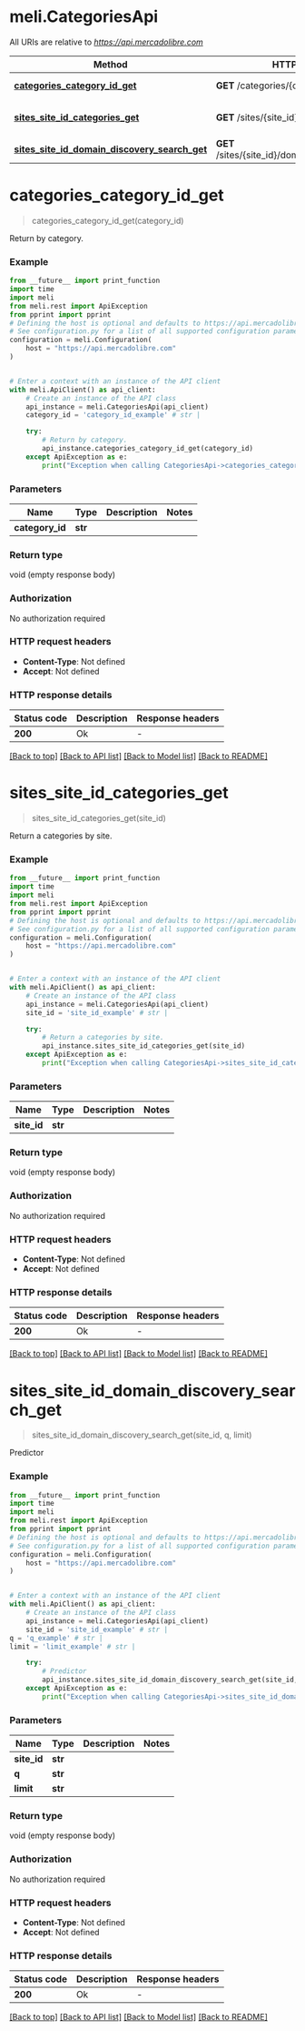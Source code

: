 # meli.CategoriesApi

All URIs are relative to *https://api.mercadolibre.com*

Method | HTTP request | Description
------------- | ------------- | -------------
[**categories_category_id_get**](CategoriesApi.md#categories_category_id_get) | **GET** /categories/{category_id} | Return by category.
[**sites_site_id_categories_get**](CategoriesApi.md#sites_site_id_categories_get) | **GET** /sites/{site_id}/categories | Return a categories by site.
[**sites_site_id_domain_discovery_search_get**](CategoriesApi.md#sites_site_id_domain_discovery_search_get) | **GET** /sites/{site_id}/domain_discovery/search | Predictor


# **categories_category_id_get**
> categories_category_id_get(category_id)

Return by category.

### Example

```python
from __future__ import print_function
import time
import meli
from meli.rest import ApiException
from pprint import pprint
# Defining the host is optional and defaults to https://api.mercadolibre.com
# See configuration.py for a list of all supported configuration parameters.
configuration = meli.Configuration(
    host = "https://api.mercadolibre.com"
)


# Enter a context with an instance of the API client
with meli.ApiClient() as api_client:
    # Create an instance of the API class
    api_instance = meli.CategoriesApi(api_client)
    category_id = 'category_id_example' # str | 

    try:
        # Return by category.
        api_instance.categories_category_id_get(category_id)
    except ApiException as e:
        print("Exception when calling CategoriesApi->categories_category_id_get: %s\n" % e)
```

### Parameters

Name | Type | Description  | Notes
------------- | ------------- | ------------- | -------------
 **category_id** | **str**|  | 

### Return type

void (empty response body)

### Authorization

No authorization required

### HTTP request headers

 - **Content-Type**: Not defined
 - **Accept**: Not defined

### HTTP response details
| Status code | Description | Response headers |
|-------------|-------------|------------------|
**200** | Ok |  -  |

[[Back to top]](#) [[Back to API list]](../README.md#documentation-for-api-endpoints) [[Back to Model list]](../README.md#documentation-for-models) [[Back to README]](../README.md)

# **sites_site_id_categories_get**
> sites_site_id_categories_get(site_id)

Return a categories by site.

### Example

```python
from __future__ import print_function
import time
import meli
from meli.rest import ApiException
from pprint import pprint
# Defining the host is optional and defaults to https://api.mercadolibre.com
# See configuration.py for a list of all supported configuration parameters.
configuration = meli.Configuration(
    host = "https://api.mercadolibre.com"
)


# Enter a context with an instance of the API client
with meli.ApiClient() as api_client:
    # Create an instance of the API class
    api_instance = meli.CategoriesApi(api_client)
    site_id = 'site_id_example' # str | 

    try:
        # Return a categories by site.
        api_instance.sites_site_id_categories_get(site_id)
    except ApiException as e:
        print("Exception when calling CategoriesApi->sites_site_id_categories_get: %s\n" % e)
```

### Parameters

Name | Type | Description  | Notes
------------- | ------------- | ------------- | -------------
 **site_id** | **str**|  | 

### Return type

void (empty response body)

### Authorization

No authorization required

### HTTP request headers

 - **Content-Type**: Not defined
 - **Accept**: Not defined

### HTTP response details
| Status code | Description | Response headers |
|-------------|-------------|------------------|
**200** | Ok |  -  |

[[Back to top]](#) [[Back to API list]](../README.md#documentation-for-api-endpoints) [[Back to Model list]](../README.md#documentation-for-models) [[Back to README]](../README.md)

# **sites_site_id_domain_discovery_search_get**
> sites_site_id_domain_discovery_search_get(site_id, q, limit)

Predictor

### Example

```python
from __future__ import print_function
import time
import meli
from meli.rest import ApiException
from pprint import pprint
# Defining the host is optional and defaults to https://api.mercadolibre.com
# See configuration.py for a list of all supported configuration parameters.
configuration = meli.Configuration(
    host = "https://api.mercadolibre.com"
)


# Enter a context with an instance of the API client
with meli.ApiClient() as api_client:
    # Create an instance of the API class
    api_instance = meli.CategoriesApi(api_client)
    site_id = 'site_id_example' # str | 
q = 'q_example' # str | 
limit = 'limit_example' # str | 

    try:
        # Predictor
        api_instance.sites_site_id_domain_discovery_search_get(site_id, q, limit)
    except ApiException as e:
        print("Exception when calling CategoriesApi->sites_site_id_domain_discovery_search_get: %s\n" % e)
```

### Parameters

Name | Type | Description  | Notes
------------- | ------------- | ------------- | -------------
 **site_id** | **str**|  | 
 **q** | **str**|  | 
 **limit** | **str**|  | 

### Return type

void (empty response body)

### Authorization

No authorization required

### HTTP request headers

 - **Content-Type**: Not defined
 - **Accept**: Not defined

### HTTP response details
| Status code | Description | Response headers |
|-------------|-------------|------------------|
**200** | Ok |  -  |

[[Back to top]](#) [[Back to API list]](../README.md#documentation-for-api-endpoints) [[Back to Model list]](../README.md#documentation-for-models) [[Back to README]](../README.md)

